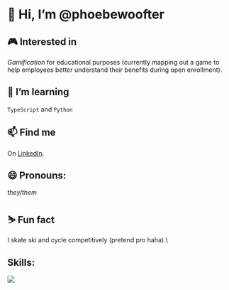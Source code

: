 # 👋 Hi, I’m **@phoebewoofter**
## 🎮 Interested in
*Gamification* for educational purposes (currently mapping out a game to help employees better understand their benefits during open enrollment).
## 🌱 I’m learning 
`TypeScript` and `Python`
## 📫 Find me
On [LinkedIn](https://www.linkedin.com/in/phoebe-woofter-a677b01a6).
## 😄 Pronouns: 
*they/them*
## ⛷️ Fun fact
I skate ski and cycle competitively (pretend pro haha).\
## Skills:
<img style="text-align: right;" src="https://skillicons.dev/icons?i=html,css,js,ts,react,nextjs,vscode,git,github&perline=3">

